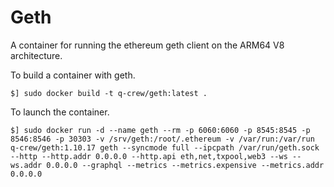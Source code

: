 Geth
====

A container for running the ethereum geth client on the ARM64 V8 architecture.

To build a container with geth.

```
$] sudo docker build -t q-crew/geth:latest .
```

To launch the container. 
```
$] sudo docker run -d --name geth --rm -p 6060:6060 -p 8545:8545 -p 8546:8546 -p 30303 -v /srv/geth:/root/.ethereum -v /var/run:/var/run q-crew/geth:1.10.17 geth --syncmode full --ipcpath /var/run/geth.sock --http --http.addr 0.0.0.0 --http.api eth,net,txpool,web3 --ws --ws.addr 0.0.0.0 --graphql --metrics --metrics.expensive --metrics.addr 0.0.0.0
```

